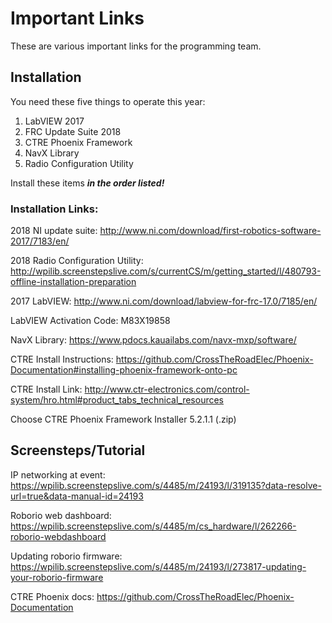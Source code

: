 # Important Links
These are various important links for the programming team.

## Installation
You need these five things to operate this year:
1. LabVIEW 2017
2. FRC Update Suite 2018
3. CTRE Phoenix Framework
4. NavX Library
5. Radio Configuration Utility

Install these items **_in the order listed!_**


### Installation Links:
2018 NI update suite: http://www.ni.com/download/first-robotics-software-2017/7183/en/

2018 Radio Configuration Utility: http://wpilib.screenstepslive.com/s/currentCS/m/getting_started/l/480793-offline-installation-preparation

2017 LabVIEW: http://www.ni.com/download/labview-for-frc-17.0/7185/en/

LabVIEW Activation Code: M83X19858

NavX Library: https://www.pdocs.kauailabs.com/navx-mxp/software/

CTRE Install Instructions: https://github.com/CrossTheRoadElec/Phoenix-Documentation#installing-phoenix-framework-onto-pc

CTRE Install Link: http://www.ctr-electronics.com/control-system/hro.html#product_tabs_technical_resources

Choose CTRE Phoenix Framework Installer 5.2.1.1 (.zip)

## Screensteps/Tutorial
IP networking at event: https://wpilib.screenstepslive.com/s/4485/m/24193/l/319135?data-resolve-url=true&data-manual-id=24193

Roborio web dashboard: https://wpilib.screenstepslive.com/s/4485/m/cs_hardware/l/262266-roborio-webdashboard

Updating roborio firmware: https://wpilib.screenstepslive.com/s/4485/m/24193/l/273817-updating-your-roborio-firmware

CTRE Phoenix docs: https://github.com/CrossTheRoadElec/Phoenix-Documentation

